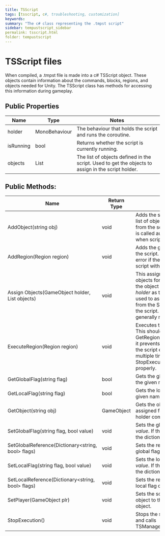```yaml
---
title: TSScript
tags: [tsscript, c#, troubleshooting, customization]
keywords:
summary: "The c# class representing the .tmpst script"
sidebar: tempustscript_sidebar
permalink: tsscript.html
folder: tempustscript
---
```


# TSScript files

When compiled, a .tmpst file is made into a c# TSScript object. These objects contain information about the commands, blocks, regions, and objects needed for Unity. The TSScript class has methods for accessing this information during gameplay.

## Public Properties
| Name | Type | Notes |
| ---- | ----------- | ----- |
| holder | MonoBehaviour | The behaviour that holds the script and runs the coroutine. |
| isRunning | bool | Returns whether the script is currently running. |
| objects | List<string> | The list of objects defined in the script. Used to get the objects to assign in the script holder. |

## Public Methods:

| Name | Return Type | Notes |
| ---- | ----------- | ----- |
| AddObject(string obj) | void | Adds the string *obj* to the list of objects requested from the script holder. This is called automatically when scripts are compiled. |
| AddRegion(Region region) | void | Adds the given region to the script. This throws an error if there is already a script with the same name. |
| Assign Objects(GameObject holder, List<GameObject> objects) | void | This assigns the game objects for each object in the object list and assigns *holder* as the "obj" . It is used to assign the objects from the ScriptHolder to the script. This should generally not be used. |
| ExecuteRegion(Region region) | void | Executes the given region. This should be used over GetRegion().Execute(), as it prevents problems from the script executing multiple times and allows StopExecution() to work properly. |
| GetGlobalFlag(string flag) | bool | Gets the global flag with the given name. |
| GetLocalFlag(string flag) | bool | Gets the local flag with the given name. |
| GetObject(string obj) | GameObject | Gets the object named obj assigned from the script holder component. |
| SetGlobalFlag(string flag, bool value) | void | Sets the global flag *flag* to *value*. If the flag is not in the dictionary, it is added. |
| SetGlobalReference(Dictionary<string, bool> flags) | void | Sets the reference to the global flag dictionary. |
| SetLocalFlag(string flag, bool value) | void | Sets the local flag *flag* to *value*. If the flag is not in the dictionary, it is added. |
| SetLocalReference(Dictionary<string, bool> flags) | void | Sets the reference to the local flag dictionary. |
| SetPlayer(GameObject plr) | void | Sets the scripts "plr" object to the given game object. |
| StopExecution() | void | Stops the script execution and calls TSManager.OnScriptEnd(). |